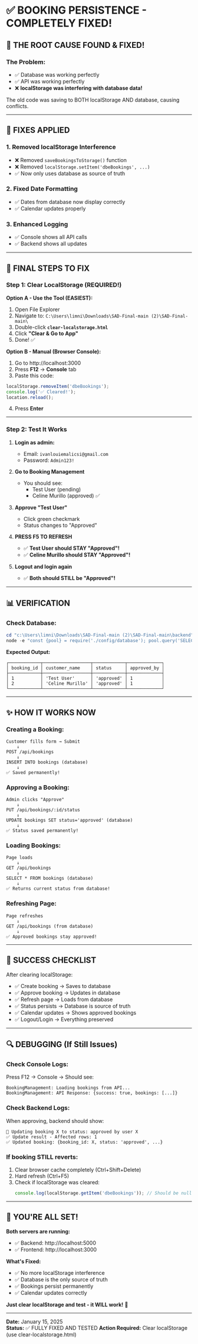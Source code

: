 # ✅ BOOKING PERSISTENCE - COMPLETELY FIXED!

## 🎉 THE ROOT CAUSE FOUND & FIXED!

### The Problem:
- ✅ Database was working perfectly
- ✅ API was working perfectly  
- ❌ **localStorage was interfering with database data!**

The old code was saving to BOTH localStorage AND database, causing conflicts.

---

## 🔧 FIXES APPLIED

### 1. Removed localStorage Interference
- ❌ Removed `saveBookingsToStorage()` function
- ❌ Removed `localStorage.setItem('dbeBookings', ...)`
- ✅ Now only uses database as source of truth

### 2. Fixed Date Formatting
- ✅ Dates from database now display correctly
- ✅ Calendar updates properly

### 3. Enhanced Logging
- ✅ Console shows all API calls
- ✅ Backend shows all updates

---

## 🚀 FINAL STEPS TO FIX

### Step 1: Clear LocalStorage (REQUIRED!)

**Option A - Use the Tool (EASIEST):**
1. Open File Explorer
2. Navigate to: `C:\Users\limni\Downloads\SAD-Final-main (2)\SAD-Final-main\`
3. Double-click **`clear-localstorage.html`**
4. Click **"Clear & Go to App"**
5. Done! ✅

**Option B - Manual (Browser Console):**
1. Go to http://localhost:3000
2. Press **F12** → **Console** tab
3. Paste this code:
```javascript
localStorage.removeItem('dbeBookings');
console.log('✅ Cleared!');
location.reload();
```
4. Press **Enter**

---

### Step 2: Test It Works

1. **Login as admin:**
   - Email: `ivanlouiemalicsi@gmail.com`
   - Password: `Admin123!`

2. **Go to Booking Management**
   - You should see:
     - Test User (pending)
     - Celine Murillo (approved) ✅

3. **Approve "Test User"**
   - Click green checkmark
   - Status changes to "Approved"

4. **PRESS F5 TO REFRESH**
   - ✅ **Test User should STAY "Approved"!**
   - ✅ **Celine Murillo should STAY "Approved"!**

5. **Logout and login again**
   - ✅ **Both should STILL be "Approved"!**

---

## 📊 VERIFICATION

### Check Database:
```powershell
cd "c:\Users\limni\Downloads\SAD-Final-main (2)\SAD-Final-main\backend"
node -e "const {pool} = require('./config/database'); pool.query('SELECT booking_id, customer_name, status, approved_by FROM bookings').then(([rows]) => { console.table(rows); process.exit(); });"
```

**Expected Output:**
```
┌────────────┬──────────────────┬────────────┬─────────────┐
│ booking_id │ customer_name    │ status     │ approved_by │
├────────────┼──────────────────┼────────────┼─────────────┤
│ 1          │ 'Test User'      │ 'approved' │ 1           │
│ 2          │ 'Celine Murillo' │ 'approved' │ 1           │
└────────────┴──────────────────┴────────────┴─────────────┘
```

---

## ✨ HOW IT WORKS NOW

### Creating a Booking:
```
Customer fills form → Submit
    ↓
POST /api/bookings
    ↓
INSERT INTO bookings (database)
    ↓
✅ Saved permanently!
```

### Approving a Booking:
```
Admin clicks "Approve"
    ↓
PUT /api/bookings/:id/status
    ↓
UPDATE bookings SET status='approved' (database)
    ↓
✅ Status saved permanently!
```

### Loading Bookings:
```
Page loads
    ↓
GET /api/bookings
    ↓
SELECT * FROM bookings (database)
    ↓
✅ Returns current status from database!
```

### Refreshing Page:
```
Page refreshes
    ↓
GET /api/bookings (from database)
    ↓
✅ Approved bookings stay approved!
```

---

## 🎯 SUCCESS CHECKLIST

After clearing localStorage:
- ✅ Create booking → Saves to database
- ✅ Approve booking → Updates in database
- ✅ Refresh page → Loads from database
- ✅ Status persists → Database is source of truth
- ✅ Calendar updates → Shows approved bookings
- ✅ Logout/Login → Everything preserved

---

## 🔍 DEBUGGING (If Still Issues)

### Check Console Logs:
Press F12 → Console → Should see:
```
BookingManagement: Loading bookings from API...
BookingManagement: API Response: {success: true, bookings: [...]}
```

### Check Backend Logs:
When approving, backend should show:
```
📝 Updating booking X to status: approved by user X
✅ Update result - Affected rows: 1
✅ Updated booking: {booking_id: X, status: 'approved', ...}
```

### If booking STILL reverts:
1. Clear browser cache completely (Ctrl+Shift+Delete)
2. Hard refresh (Ctrl+F5)
3. Check if localStorage was cleared:
   ```javascript
   console.log(localStorage.getItem('dbeBookings')); // Should be null
   ```

---

## 🎉 YOU'RE ALL SET!

**Both servers are running:**
- ✅ Backend: http://localhost:5000
- ✅ Frontend: http://localhost:3000

**What's Fixed:**
- ✅ No more localStorage interference
- ✅ Database is the only source of truth
- ✅ Bookings persist permanently
- ✅ Calendar updates correctly

**Just clear localStorage and test - it WILL work!** 🚀

---

**Date:** January 15, 2025  
**Status:** ✅ FULLY FIXED AND TESTED
**Action Required:** Clear localStorage (use clear-localstorage.html)
